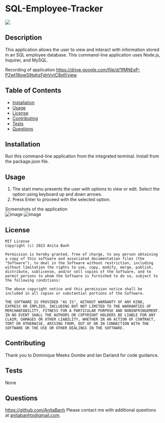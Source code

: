 # SQL-Employee-Tracker
  ![](https://img.shields.io/badge/license-MIT-green)
  ## Description
  This application allows the user to view and interact with information stored in an SQL employee database. This command-line application uses Node.js, Inquirer, and MySQL.
  
  Recording of application https://drive.google.com/file/d/1fMNEeP-P2wt18gwS9tqhzFdnVvtC8stf/view

  ## Table of Contents 

  - [Installation](##installation)
  - [Usage](#usage)
  - [License](#license)
  - [Contributing](#contributing)
  - [Tests](#tests)
  - [Questions](#questions)

  ## Installation
  Run this command-line application from the integrated terminal. Install from the package.json file.

  ## Usage
  1) The start menu presents the user with options to view or edit. Select the option using keyboard up and down arrows.
  2) Press Enter to proceed with the selected option.

Screenshots of the application  
 ![image](https://user-images.githubusercontent.com/120350675/217641281-04cae7f1-5b1f-4d3f-b205-b8bda455999a.png)
![image](https://user-images.githubusercontent.com/120350675/217641375-c8b3da2c-b5a4-4378-95cf-841e95ad4b2c.png)
  
  ## License
    MIT License
    Copyright (c) 2023 Anita Banh
    
    Permission is hereby granted, free of charge, to any person obtaining a copy of this software and associated documentation files (the "Software"), to deal in the Software without restriction, including without limitation the rights to use, copy, modify, merge, publish, distribute, sublicense, and/or sell copies of the Software, and to permit persons to whom the Software is furnished to do so, subject to the following conditions:
    
    The above copyright notice and this permission notice shall be included in all copies or substantial portions of the Software.
    
    THE SOFTWARE IS PROVIDED "AS IS", WITHOUT WARRANTY OF ANY KIND, EXPRESS OR IMPLIED, INCLUDING BUT NOT LIMITED TO THE WARRANTIES OF MERCHANTABILITY, FITNESS FOR A PARTICULAR PURPOSE AND NONINFRINGEMENT. IN NO EVENT SHALL THE AUTHORS OR COPYRIGHT HOLDERS BE LIABLE FOR ANY CLAIM, DAMAGES OR OTHER LIABILITY, WHETHER IN AN ACTION OF CONTRACT, TORT OR OTHERWISE, ARISING FROM, OUT OF OR IN CONNECTION WITH THE SOFTWARE OR THE USE OR OTHER DEALINGS IN THE SOFTWARE.
  ## Contributing
  Thank you to Dominique Meeks Gombe and Ian Darland for code guidance.

  ## Tests
  None

  ## Questions
  <https://github.com/AnitaBanh>
  Please contact me with additional questions at anitabanhtx@gmail.com.
  
